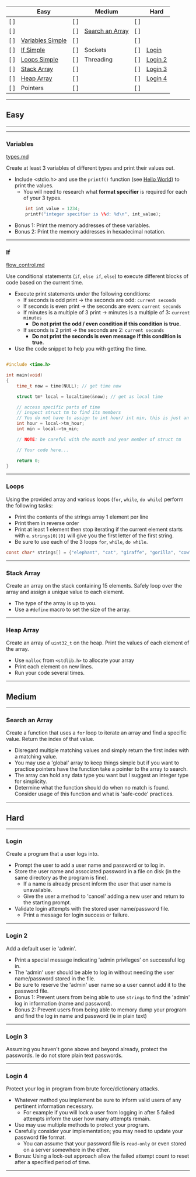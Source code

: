 |   | Easy                                    |   | Medium                            |   | Hard     |
|---|-----------------------------------------|---|-----------------------------------|---|----------|
|[ ]|                                         |[ ]|                                   |[ ]| |
|[ ]|                                         |[ ]|[Search an Array](#search-an-array)|[ ]|   |
|[ ]|[Variables Simple](#variables)           |[ ]|                                   |[ ]|   |
|[ ]|[If Simple](#if)                         |[ ]|Sockets                            |[ ]|[Login](#login)|
|[ ]|[Loops Simple](#loops)                   |[ ]|Threading                          |[ ]|[Login 2](#login-2)|
|[ ]|[Stack Array](#stack-array)              |[ ]|                                   |[ ]|[Login 3](#login-3)|
|[ ]|[Heap Array](#heap-array)                |[ ]|                                   |[ ]|[Login 4](#login-4)|
|[ ]|Pointers                                 |[ ]|                                   |[ ]|          |
---
## Easy
---


---
### Variables
[types.md](./types.md)

Create at least 3 variables of different types and print their values out.
- Include <stdio.h> and use the `printf()` function (see [Hello World](#hello-world)) to print the values.
    - You will need to research what **format specifier** is required for each of your 3 types.
    ```c
        int int_value = 1234;
        printf("integer specifier is \%d: %d\n", int_value);
    ```
- Bonus 1: Print the memory addresses of these variables.
- Bonus 2: Print the memory addresses in hexadecimal notation.
---
### If
[flow_control.md](./flow_control.md)

Use conditional statements (`if`, `else if`, `else`) to execute different blocks of code based on the current time.
- Execute print statements under the following conditions:
    - If seconds is odd print -> the seconds are odd: `current seconds`
    - If seconds is even print -> the seconds are even: `current seconds`
    - If minutes is a multiple of 3 print -> minutes is a multiple of 3: `current minutes`
        - **Do not print the odd / even condition if this condition is true.**
    - If seconds is 2 print -> the seconds are 2: `current seconds`
        - **Do not print the seconds is even message if this condition is true.**
- Use the code snippet to help you with getting the time.
```c

#include <time.h>

int main(void)
{
    time_t now = time(NULL); // get time now

    struct tm* local = localtime(&now); // get as local time

    // access specific parts of time
    // inspect struct tm to find its members
    // You do not have to assign to int hour/ int min, this is just an example
    int hour = local->tm_hour; 
    int min = local->tm_min;

    // NOTE: be careful with the month and year member of struct tm

    // Your code here...

    return 0;
}
```

---
### Loops
Using the provided array and various loops (`for`, `while`, `do while`) perform the following tasks:
- Print the contents of the strings array 1 element per line
- Print them in reverse order
- Print at least 1 element then stop iterating if the current element starts with `e`. `strings[0][0]` will give you the first letter of the first string.
- Be sure to use each of the 3 loops `for`, `while`, `do while`.
```c
const char* strings[] = {"elephant", "cat", "giraffe", "gorilla", "cow"};
```
---
### Stack Array
Create an array on the stack containing 15 elements. Safely loop over the array and assign a unique value to each element.
- The type of the array is up to you.
- Use a `#define` macro to set the size of the array. 
---
### Heap Array
Create an array of `uint32_t` on the heap. Print the values of each element of the array.
- Use `malloc` from `<stdlib.h>` to allocate your array
- Print each element on new lines.
- Run your code several times. 
---
## Medium
---
### Search an Array
Create a function that uses a `for` loop to iterate an array and find a specific value. Return the index of that value.
- Disregard multiple matching values and simply return the first index with a matching value.
- You may use a 'global' array to keep things simple but if you want to practice pointers have the function take a pointer to the array to search.
- The array can hold any data type you want but I suggest an integer type for simplicity.
- Determine what the function should do when no match is found. Consider usage of this function and what is 'safe-code' practices.
---



## Hard

---
### Login
Create a program that a user logs into. 
- Prompt the user to add a user name and password or to log in.
- Store the user name and associated password in a file on disk (in the same directory as the program is fine).
    - If a name is already present inform the user that user name is unavailable.
    - Give the user a method to 'cancel' adding a new user and return to the starting prompt.
- Validate login attempts with the stored user name/password file.
    - Print a message for login success or failure.
---
### Login 2
Add a default user ie 'admin'.
- Print a special message indicating 'admin privileges' on successful log in.
- The 'admin' user should be able to log in without needing the user name/password stored in the file.
- Be sure to reserve the 'admin' user name so a user cannot add it to the password file.
- Bonus 1: Prevent users from being able to use `strings` to find the 'admin' log in information (name and password).
- Bonus 2: Prevent users from being able to memory dump your program and find the log in name and password (ie in plain text)
---
### Login 3
Assuming you haven't gone above and beyond already, protect the passwords. Ie do not store plain text passwords.

---

### Login 4
Protect your log in program from brute force/dictionary attacks.
- Whatever method you implement be sure to inform valid users of any pertinent information necessary.
    - For example if you will lock a user from logging in after 5 failed attempts inform the user how many attempts remain.
- Use may use multiple methods to protect your program.
- Carefully consider your implementation; you may need to update your password file format.
    - You can assume that your password file is `read-only` or even stored on a server somewhere in the ether.
- Bonus: Using a lock-out approach allow the failed attempt count to reset after a specified period of time.
---